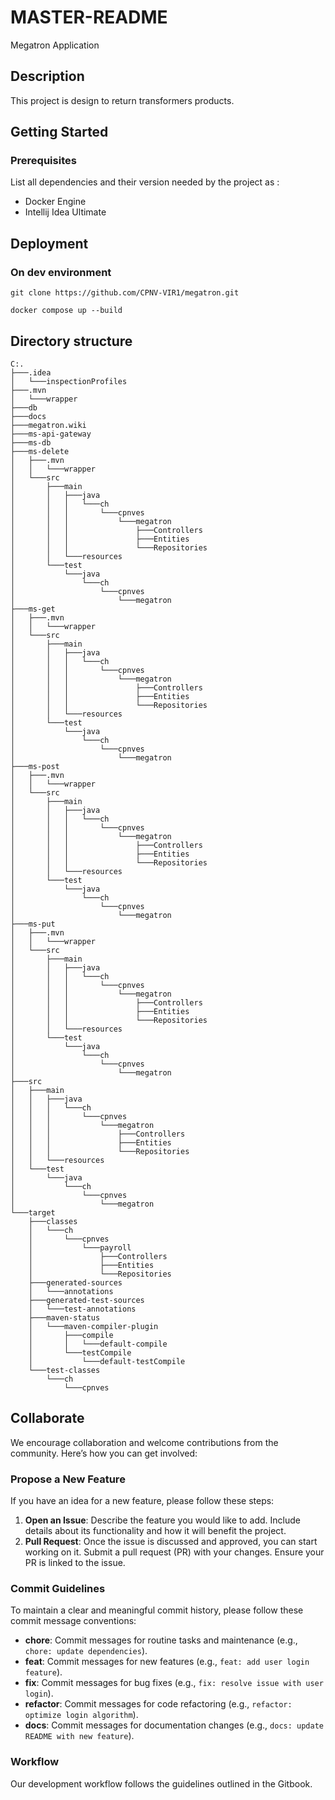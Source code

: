 # MASTER-README 

Megatron Application

## Description

This project is design to return transformers products.

## Getting Started

### Prerequisites

List all dependencies and their version needed by the project as :

* Docker Engine
* Intellij Idea Ultimate

## Deployment

### On dev environment

```shell
git clone https://github.com/CPNV-VIR1/megatron.git
```

```shell
docker compose up --build
```

## Directory structure

```shell
C:.
├───.idea
│   └───inspectionProfiles
├───.mvn
│   └───wrapper
├───db
├───docs
├───megatron.wiki
├───ms-api-gateway
├───ms-db
├───ms-delete
│   ├───.mvn
│   │   └───wrapper
│   └───src
│       ├───main
│       │   ├───java
│       │   │   └───ch
│       │   │       └───cpnves
│       │   │           └───megatron
│       │   │               ├───Controllers
│       │   │               ├───Entities
│       │   │               └───Repositories
│       │   └───resources
│       └───test
│           └───java
│               └───ch
│                   └───cpnves
│                       └───megatron
├───ms-get
│   ├───.mvn
│   │   └───wrapper
│   └───src
│       ├───main
│       │   ├───java
│       │   │   └───ch
│       │   │       └───cpnves
│       │   │           └───megatron
│       │   │               ├───Controllers
│       │   │               ├───Entities
│       │   │               └───Repositories
│       │   └───resources
│       └───test
│           └───java
│               └───ch
│                   └───cpnves
│                       └───megatron
├───ms-post
│   ├───.mvn
│   │   └───wrapper
│   └───src
│       ├───main
│       │   ├───java
│       │   │   └───ch
│       │   │       └───cpnves
│       │   │           └───megatron
│       │   │               ├───Controllers
│       │   │               ├───Entities
│       │   │               └───Repositories
│       │   └───resources
│       └───test
│           └───java
│               └───ch
│                   └───cpnves
│                       └───megatron
├───ms-put
│   ├───.mvn
│   │   └───wrapper
│   └───src
│       ├───main
│       │   ├───java
│       │   │   └───ch
│       │   │       └───cpnves
│       │   │           └───megatron
│       │   │               ├───Controllers
│       │   │               ├───Entities
│       │   │               └───Repositories
│       │   └───resources
│       └───test
│           └───java
│               └───ch
│                   └───cpnves
│                       └───megatron
├───src
│   ├───main
│   │   ├───java
│   │   │   └───ch
│   │   │       └───cpnves
│   │   │           └───megatron
│   │   │               ├───Controllers
│   │   │               ├───Entities
│   │   │               └───Repositories
│   │   └───resources
│   └───test
│       └───java
│           └───ch
│               └───cpnves
│                   └───megatron
└───target
    ├───classes
    │   └───ch
    │       └───cpnves
    │           └───payroll
    │               ├───Controllers
    │               ├───Entities
    │               └───Repositories
    ├───generated-sources
    │   └───annotations
    ├───generated-test-sources
    │   └───test-annotations
    ├───maven-status
    │   └───maven-compiler-plugin
    │       ├───compile
    │       │   └───default-compile
    │       └───testCompile
    │           └───default-testCompile
    └───test-classes
        └───ch
            └───cpnves
```

## Collaborate

We encourage collaboration and welcome contributions from the community. Here’s how you can get involved:

### Propose a New Feature

If you have an idea for a new feature, please follow these steps:

1. **Open an Issue**: Describe the feature you would like to add. Include details about its functionality and how it will benefit the project.
2. **Pull Request**: Once the issue is discussed and approved, you can start working on it. Submit a pull request (PR) with your changes. Ensure your PR is linked to the issue.

### Commit Guidelines

To maintain a clear and meaningful commit history, please follow these commit message conventions:

- **chore**: Commit messages for routine tasks and maintenance (e.g., `chore: update dependencies`).
- **feat**: Commit messages for new features (e.g., `feat: add user login feature`).
- **fix**: Commit messages for bug fixes (e.g., `fix: resolve issue with user login`).
- **refactor**: Commit messages for code refactoring (e.g., `refactor: optimize login algorithm`).
- **docs**: Commit messages for documentation changes (e.g., `docs: update README with new feature`).

### Workflow

Our development workflow follows the guidelines outlined in the Gitbook. 

